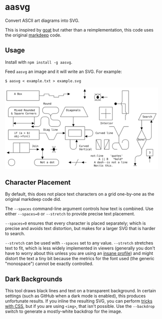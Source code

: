 # aasvg

Convert ASCII art diagrams into SVG.

This is inspired by [goat](https://github.com/blampe/goat) but rather than a
reimplementation, this code uses the original
[markdeep](https://casual-effects.com/markdeep/) code.

## Usage

Install with `npm install -g aasvg`.

Feed `aasvg` an image and it will write an SVG.  For example:

```
$ aasvg < example.txt > example.svg
```

<!-- generate this with the ~~backdrop option to avoid it looking terrible
     when shown on GitHub in dark mode -->
![example](./example.svg)

## Character Placement

By default, this does not place text characters on a grid one-by-one as the
original markdeep code did.

The `--spaces` command-line argument controls how text is combined.  Use either
`--spaces=0` or `--stretch` to provide precise text placement.

`--spaces=0`
ensures that every character is placed separately; which is precise and avoids
text distortion, but makes for a larger SVG that is harder to search.

`--stretch` can be used with `--spaces` set to any value.  `--stretch` stretches
text to fit, which is less widely implemented in viewers (generally you don't
have to worry about this unless you are using an [insane
profile](https://datatracker.ietf.org/doc/html/rfc7996)) and might distort the
text a tiny bit because the metrics for the font used (the generic "monospace")
cannot be exactly controlled.

## Dark Backgrounds

This tool draws black lines and text on a transparent background.  In certain settings (such as GitHub when
a dark mode is enabled), this produces unfortunate results.  If you inline the
resulting SVG, you can perform [tricks with
CSS](https://github.com/martinthomson/i-d-template/blob/3c960b652a0708a291c01f186511fd0b39eeb8b4/v3.css#L982-L993),
but if you are using `<img>`, that isn't possible.  Use the `--backdrop`
switch to generate a mostly-white backdrop for the image.
